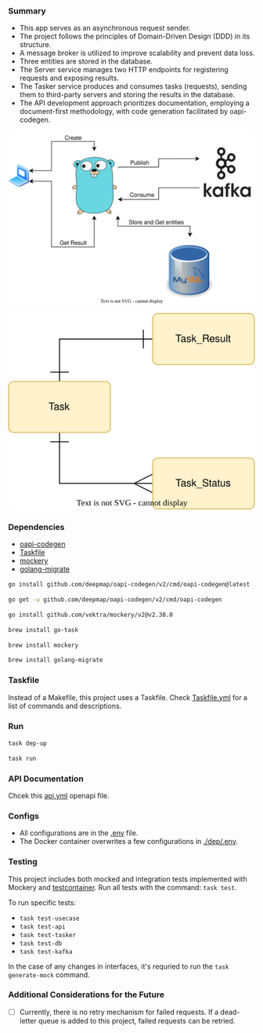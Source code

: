 ### Summary

- This app serves as an asynchronous request sender.
- The project follows the principles of Domain-Driven Design (DDD) in its structure.
- A message broker is utilized to improve scalability and prevent data loss.
- Three entities are stored in the database.
- The Server service manages two HTTP endpoints for registering requests and exposing results.
- The Tasker service produces and consumes tasks (requests), sending them to third-party servers and storing the results in the database.
- The API development approach prioritizes documentation, employing a document-first methodology, with code generation facilitated by oapi-codegen.

![Request Tasker Flow](./images/request_tasker_flow.drawio.svg)

![Request Tasker Database Schema](./images/request_tasker_DB.drawio.svg)

### Dependencies

- [oapi-codegen](https://github.com/deepmap/oapi-codegen)     
- [Taskfile](https://taskfile.dev/)                           
- [mockery](https://github.com/vektra/mockery)                
- [golang-migrate](https://github.com/golang-migrate/migrate) 

```bash
go install github.com/deepmap/oapi-codegen/v2/cmd/oapi-codegen@latest
```

```bash
go get -u github.com/deepmap/oapi-codegen/v2/cmd/oapi-codegen
```

```bash
go install github.com/vektra/mockery/v2@v2.38.0
```

```bash
brew install go-task
```

```bash
brew install mockery
```

```bash
brew install golang-migrate
```

### Taskfile

Instead of a Makefile, this project uses a Taskfile. Check [Taskfile.yml](./Taskfile.yml) for a list of commands and descriptions.

### Run

```bash
task dep-up
```

```bash
task run
```

### API Documentation

Chcek this [api.yml](./openapi/api.yml) openapi file.

### Configs

- All configurations are in the [.env](./.env) file.
- The Docker container overwrites a few configurations in [./dep/.env](./dep/.env).

### Testing

This project includes both mocked and integration tests implemented with Mockery and [testcontainer](https://testcontainers.com/). Run all tests with the command: `task test`.

To run specific tests:
- `task test-usecase`
- `task test-api`
- `task test-tasker`
- `task test-db`
- `task test-kafka`

In the case of any changes in interfaces, it's requried to run the `task generate-mock` command.

### Additional Considerations for the Future

- [ ] Currently, there is no retry mechanism for failed requests. If a dead-letter queue is added to this project, failed requests can be retried.